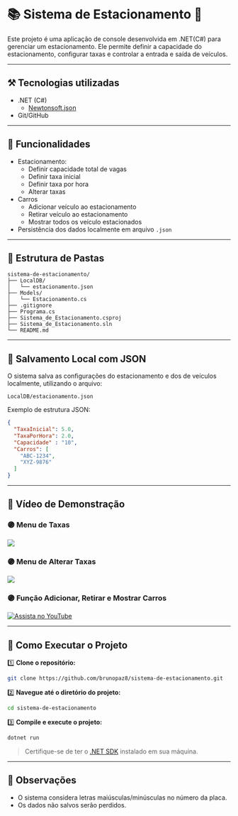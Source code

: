 # 📚 Sistema de Estacionamento 🚗
Este projeto é uma aplicação de console desenvolvida em .NET(C#) para gerenciar um estacionamento. Ele permite definir a capacidade do estacionamento, configurar taxas e controlar a entrada e saída de veículos.

---

## **⚒️ Tecnologias utilizadas**

* .NET (C#)
    - [Newtonsoft.json](https://www.nuget.org/packages/Newtonsoft.Json)
* Git/GitHub

---

## 🔧 Funcionalidades
* Estacionamento:
    - Definir capacidade total de vagas
    - Definir taxa inicial
    - Definir taxa por hora
    - Alterar taxas
* Carros  
    - Adicionar veículo ao estacionamento
    - Retirar veículo ao estacionamento
    - Mostrar todos os veículo estacionados
 * Persistência dos dados localmente em arquivo `.json`

---

## 📂 Estrutura de Pastas

```
sistema-de-estacionamento/
├── LocalDB/
│   └── estacionamento.json
├── Models/
│   └── Estacionamento.cs
├── .gitignore
├── Programa.cs
├── Sistema_de_Estacionamento.csproj
├── Sistema_de_Estacionamento.sln
└── README.md
```

---

## 💾 Salvamento Local com JSON

O sistema salva as configurações do estacionamento e dos de veículos localmente, utilizando o arquivo:

```
LocalDB/estacionamento.json
```

Exemplo de estrutura JSON:

```json
{
  "TaxaInicial": 5.0,
  "TaxaPorHora": 2.0,
  "Capacidade" : "10",
  "Carros": [
    "ABC-1234",
    "XYZ-9876"
  ]
}
```

---

## 📸 Vídeo de Demonstração

### 🟣 Menu de Taxas
<img src="img/MenuTaxas.png">

### 🟣 Menu de Alterar Taxas
<img src="img/MenuAlterarTaxas.png">

### 🟣 Função Adicionar, Retirar e Mostrar Carros 
[![Assista no YouTube](https://img.youtube.com/vi/-LfQIChqLwA/0.jpg)](https://youtu.be/-LfQIChqLwA)

---

## 🚀 Como Executar o Projeto

1️⃣ **Clone o repositório:**

   ```bash
   git clone https://github.com/brunopaz8/sistema-de-estacionamento.git
   ```

2️⃣ **Navegue até o diretório do projeto:**

   ```bash
   cd sistema-de-estacionamento
   ```

3️⃣ **Compile e execute o projeto:**

   ```bash
   dotnet run
   ```

   > Certifique-se de ter o [.NET SDK](https://dotnet.microsoft.com/download) instalado em sua máquina.

---

## 📌 Observações

* O sistema considera letras maiúsculas/minúsculas no número da placa.
* Os dados não salvos serão perdidos.



